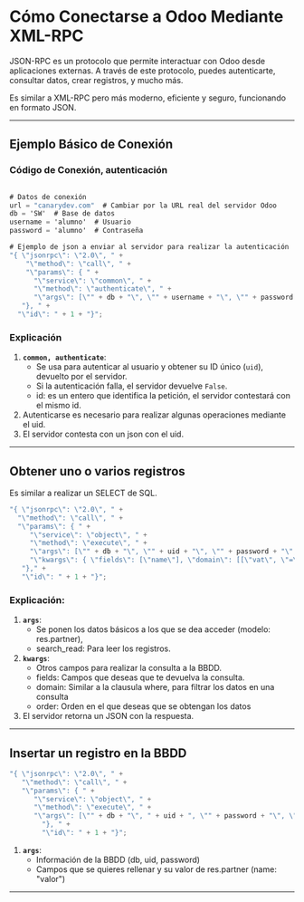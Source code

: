# Cómo Conectarse a Odoo Mediante XML-RPC

JSON-RPC es un protocolo que permite interactuar con Odoo desde aplicaciones externas. A través de este protocolo, puedes autenticarte, consultar datos, crear registros, y mucho más. 

Es similar a XML-RPC pero más moderno, eficiente y seguro, funcionando en formato JSON.

---

## Ejemplo Básico de Conexión

### Código de Conexión, autenticación

~~~c#

# Datos de conexión
url = "canarydev.com"  # Cambiar por la URL real del servidor Odoo
db = 'SW'  # Base de datos
username = 'alumno'  # Usuario
password = 'alumno'  # Contraseña

# Ejemplo de json a enviar al servidor para realizar la autenticación
"{ \"jsonrpc\": \"2.0\", " +
    "\"method\": \"call\", " +
    "\"params\": { " +
      "\"service\": \"common\", " +
      "\"method\": \"authenticate\", " +
      "\"args\": [\"" + db + "\", \"" + username + "\", \"" + password + "\", {}] " +
   "}, " +
  "\"id\": " + 1 + "}";
~~~

### Explicación
1. **`common, authenticate`**:
   - Se usa para autenticar al usuario y obtener su ID único (`uid`), devuelto por el servidor.
   - Si la autenticación falla, el servidor devuelve `False`.
   - id: es un entero que identifica la petición, el servidor contestará con el mismo id.
2. Autenticarse es necesario para realizar algunas operaciones mediante el uid.
3. El servidor contesta con un json con el uid.
---


## Obtener uno o varios registros

Es similar a realizar un SELECT de SQL.

~~~c#
"{ \"jsonrpc\": \"2.0\", " +
  "\"method\": \"call\", " +
  "\"params\": { " +
     "\"service\": \"object\", " +
     "\"method\": \"execute\", " +
     "\"args\": [\"" + db + "\", \"" + uid + "\", \"" + password + "\", \"res.partner\", \"search_read\", []], " +
     "\"kwargs\": { \"fields\": [\"name\"], \"domain\": [[\"vat\", \"=\", \"" + data.nif + "\" ]], \"order\": \"id asc\"} " +
   "}," +
   "\"id\": " + 1 + "}";
~~~

### Explicación:
1. **`args`**:
    - Se ponen los datos básicos a los que se dea acceder (modelo: res.partner), 
    - search_read: Para leer los registros.
2. **`kwargs`**:
   - Otros campos para realizar la consulta a la BBDD.
   - fields: Campos que deseas que te devuelva la consulta.
   - domain: Similar a la clausula where, para filtrar los datos en una consulta
   - order: Orden en el que deseas que se obtengan los datos
3. El servidor retorna un JSON con la respuesta.
---


## Insertar un registro en la BBDD

~~~c#
"{ \"jsonrpc\": \"2.0\", " +
   "\"method\": \"call\", " +
   "\"params\": { " +
      "\"service\": \"object\", " +
      "\"method\": \"execute\", " +
      "\"args\": [\"" + db + "\", " + uid + ", \"" + password + "\", \"res.partner\", \"create\", {\"name\": \"" + data.name + "\", \"email\": \"" + data.email + "\", \"vat\": \"" + data.nif + "\"}] " +
        "}, " +
        "\"id\": " + 1 + "}";
~~~
1. **`args`**:
   - Información de la BBDD (db, uid, password)
   - Campos que se quieres rellenar y su valor de res.partner (name: "valor")
---

